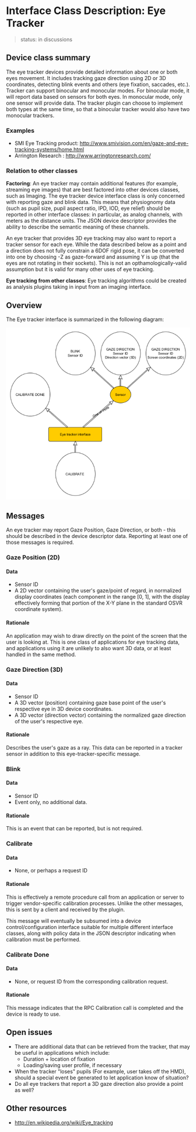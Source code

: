 # Interface Class Description: Eye Tracker

> status: in discussions

## Device class summary
The eye tracker devices provide detailed information about one or both eyes movement. It includes tracking gaze direction using 2D or 3D coordinates, detecting blink events and others (eye fixation, saccades, etc.). Tracker can support binocular and monocular modes. For binocular mode, it will report data based on sensors for both eyes. In monocular mode, only one sensor will provide data. 
The tracker plugin can choose to implement both types at the same time, so that a binocular tracker would also have two monocular trackers.

### Examples
- SMI Eye Tracking product: <http://www.smivision.com/en/gaze-and-eye-tracking-systems/home.html>
- Arrington Research : <http://www.arringtonresearch.com/>
	

### Relation to other classes
**Factoring**: An eye tracker may contain additional features (for example, streaming eye images) that are best factored into other devices classes, such as Imaging. The eye tracker device interface class is only concerned with reporting gaze and blink data. This means that physiognomy data (such as pupil size, pupil aspect ratio, IPD, IOD, eye relief) should be reported in other interface classes: in particular, as analog channels, with meters as the distance units. The JSON device descriptor provides the ability to describe the semantic meaning of these channels.

An eye tracker that provides 3D eye tracking may also want to report a tracker sensor for each eye. While the data described below as a point and a direction does not fully constrain a 6DOF rigid pose, it can be converted into one by choosing -Z as gaze-forward and assuming Y is up (that the eyes are not rotating in their sockets). This is not an opthamologically-valid assumption but it is valid for many other uses of eye tracking.

**Eye tracking from other classes**: Eye tracking algorithms could be created as analysis plugins taking in input from an imaging interface.


## Overview
The Eye tracker interface is summarized in the following diagram:

![Eye tracker interface class](EyeTrackerIntefaceClass.png)

## Messages
An eye tracker may report Gaze Position, Gaze Direction, or both - this should be described in the device descriptor data. Reporting at least one of those messages is required.

### Gaze Position (2D)
#### Data
- Sensor ID
- A 2D vector containing the user's gaze/point of regard, in normalized display coordinates (each component in the range [0, 1], with the display effectively forming that portion of the X-Y plane in the standard OSVR coordinate system).

#### Rationale
An application may wish to draw directly on the point of the screen that the user is looking at. This is one class of applications for eye tracking data, and applications using it are unlikely to also want 3D data, or at least handled in the same method.

### Gaze Direction (3D)
#### Data
- Sensor ID
- A 3D vector (position) containing gaze base point of the user's respective eye in 3D device coordinates.
- A 3D vector (direction vector) containing the normalized gaze direction of the user's respective eye.

#### Rationale
Describes the user's gaze as a ray. This data can be reported in a tracker sensor in addition to this eye-tracker-specific message.

### Blink
#### Data
- Sensor ID
- Event only, no additional data.

#### Rationale
This is an event that can be reported, but is not required.

### Calibrate
#### Data
- None, or perhaps a request ID

#### Rationale
This is effectively a remote procedure call from an application or server to trigger vendor-specific calibration processes. Unlike the other messages, this is sent by a client and received by the plugin.

This message will eventually be subsumed into a device control/configuration interface suitable for multiple different interface classes, along with policy data in the JSON descriptor indicating when calibration must be performed.

### Calibrate Done
#### Data
- None, or request ID from the corresponding calibration request.

#### Rationale
This message indicates that the RPC Calibration call is completed and the device is ready to use.


## Open issues

- There are additional data that can be retrieved from the tracker, that may be useful in applications which include:
	- Duration + location of fixation
	- Loading/saving user profile, if necessary
- When the tracker "loses" pupils (For example, user takes off the HMD), should a special event be generated to let application know of situation?
- Do all eye trackers that report a 3D gaze direction also provide a point as well?

## Other resources
- <http://en.wikipedia.org/wiki/Eye_tracking>
